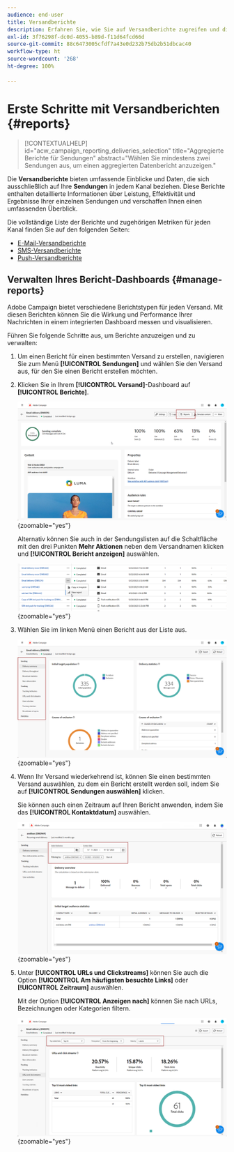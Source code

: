 ```yaml
---
audience: end-user
title: Versandberichte
description: Erfahren Sie, wie Sie auf Versandberichte zugreifen und diese verwenden können
exl-id: 3f76298f-dc0d-4055-b89d-f11d64fcd66d
source-git-commit: 88c6473005cfdf7a43e0d232b75db2b51dbcac40
workflow-type: ht
source-wordcount: '268'
ht-degree: 100%

---
```


# Erste Schritte mit Versandberichten {#reports}

>[!CONTEXTUALHELP]
>id="acw_campaign_reporting_deliveries_selection"
>title="Aggregierte Berichte für Sendungen"
>abstract="Wählen Sie mindestens zwei Sendungen aus, um einen aggregierten Datenbericht anzuzeigen."

Die **Versandberichte** bieten umfassende Einblicke und Daten, die sich ausschließlich auf Ihre **Sendungen** in jedem Kanal beziehen. Diese Berichte enthalten detaillierte Informationen über Leistung, Effektivität und Ergebnisse Ihrer einzelnen Sendungen und verschaffen Ihnen einen umfassenden Überblick.

Die vollständige Liste der Berichte und zugehörigen Metriken für jeden Kanal finden Sie auf den folgenden Seiten:

* [E-Mail-Versandberichte](email-report.md)
* [SMS-Versandberichte](sms-report.md)
* [Push-Versandberichte](push-report.md)

## Verwalten Ihres Bericht-Dashboards {#manage-reports}

Adobe Campaign bietet verschiedene Berichtstypen für jeden Versand. Mit diesen Berichten können Sie die Wirkung und Performance Ihrer Nachrichten in einem integrierten Dashboard messen und visualisieren.

Führen Sie folgende Schritte aus, um Berichte anzuzeigen und zu verwalten:

1. Um einen Bericht für einen bestimmten Versand zu erstellen, navigieren Sie zum Menü **[!UICONTROL Sendungen]** und wählen Sie den Versand aus, für den Sie einen Bericht erstellen möchten.

1. Klicken Sie in Ihrem **[!UICONTROL Versand]**-Dashboard auf **[!UICONTROL Berichte]**.

   ![](assets/manage_delivery_report_1.png){zoomable=&quot;yes&quot;}

   Alternativ können Sie auch in der Sendungslisten auf die Schaltfläche mit den drei Punkten **Mehr Aktionen** neben dem Versandnamen klicken und **[!UICONTROL Bericht anzeigen]** auswählen.

   ![](assets/manage_delivery_report_2.png){zoomable=&quot;yes&quot;}

1. Wählen Sie im linken Menü einen Bericht aus der Liste aus.

   ![](assets/manage_delivery_report_3.png){zoomable=&quot;yes&quot;}

1. Wenn Ihr Versand wiederkehrend ist, können Sie einen bestimmten Versand auswählen, zu dem ein Bericht erstellt werden soll, indem Sie auf **[!UICONTROL Sendungen auswählen]** klicken.

   Sie können auch einen Zeitraum auf Ihren Bericht anwenden, indem Sie das **[!UICONTROL Kontaktdatum]** auswählen.

   ![](assets/delivery-recurring.png){zoomable=&quot;yes&quot;}

1. Unter **[!UICONTROL URLs und Clickstreams]** können Sie auch die Option **[!UICONTROL Am häufigsten besuchte Links]** oder **[!UICONTROL Zeitraum]** auswählen.

   Mit der Option **[!UICONTROL Anzeigen nach]** können Sie nach URLs, Bezeichnungen oder Kategorien filtern.

   ![](assets/manage_delivery_report_5.png){zoomable=&quot;yes&quot;}
